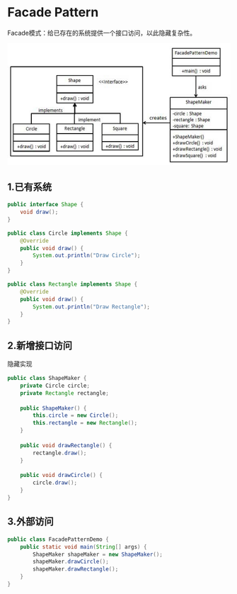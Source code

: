 # Facade Pattern
Facade模式：给已存在的系统提供一个接口访问，以此隐藏复杂性。

![facade_pattern_uml_diagram](./facade_pattern_uml_diagram.jpg?raw=true)

## 1.已有系统
```java
public interface Shape {
    void draw();
}
```
```java
public class Circle implements Shape {
    @Override
    public void draw() {
        System.out.println("Draw Circle");
    }
}
```
```java
public class Rectangle implements Shape {
    @Override
    public void draw() {
        System.out.println("Draw Rectangle");
    }
}
```
## 2.新增接口访问
隐藏实现
```java
public class ShapeMaker {
    private Circle circle;
    private Rectangle rectangle;

    public ShapeMaker() {
        this.circle = new Circle();
        this.rectangle = new Rectangle();
    }

    public void drawRectangle() {
        rectangle.draw();
    }

    public void drawCircle() {
        circle.draw();
    }
}
```
## 3.外部访问
```java
public class FacadePatternDemo {
    public static void main(String[] args) {
        ShapeMaker shapeMaker = new ShapeMaker();
        shapeMaker.drawCircle();
        shapeMaker.drawRectangle();
    }
}
```
